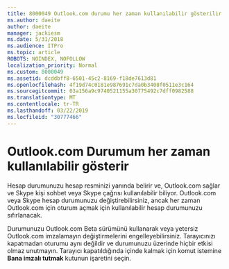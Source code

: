 ```yaml
---
title: 8000049 Outlook.com durumu her zaman kullanılabilir gösterilir
ms.author: daeite
author: daeite
manager: jackiesm
ms.date: 5/31/2018
ms.audience: ITPro
ms.topic: article
ROBOTS: NOINDEX, NOFOLLOW
localization_priority: Normal
ms.custom: 8000049
ms.assetid: dcddbff8-6501-45c2-8169-f18de7613d81
ms.openlocfilehash: 4f19d74c0181e987691c7da0b3408f0511e3c164
ms.sourcegitcommit: 03a156a9c9740521155a30775492c7dff0982588
ms.translationtype: MT
ms.contentlocale: tr-TR
ms.lasthandoff: 03/22/2019
ms.locfileid: "30777466"
---
```

# <a name="my-outlookcom-status-always-shows-as-available"></a>Outlook.com Durumum her zaman kullanılabilir gösterir

Hesap durumunuzu hesap resminizi yanında belirir ve, Outlook.com sağlar ve Skype kişi sohbet veya Skype çağrısı kullanılabilir biliyor. Outlook.com veya Skype hesap durumunuzu değiştirebilirsiniz, ancak her zaman Outlook.com için oturum açmak için kullanılabilir hesap durumunuzu sıfırlanacak.
  
Durumunuzu Outlook.com Beta sürümünü kullanarak veya yetersiz Outlook.com imzalamayın değiştirmelerini engelleyebilirsiniz. Tarayıcınızı kapatmadan oturumu aynı değildir ve durumunuzu üzerinde hiçbir etkisi olmaz unutmayın. Tarayıcı kapatıldığında içinde kalmak için komut istemine **Bana imzalı tutmak** kutunun işaretini seçin. 
  

